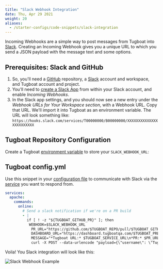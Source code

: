 ```yaml
---
title: "Slack Webhook Integration"
date: Thu, Apr 29 2021
weight: 20
aliases:
  - /starter-configs/code-snippets/slack-integration
---
```


Incoming Webhooks are a simple way to post messages from Tugboat into [Slack](https://slack.com/). Creating an Incoming
Webhook gives you a unique URL to which you send a JSON payload with the message text and some options.

## Prerequisites: Slack and GitHub

1. So, you'll need a [GitHub](https://github.com/) repository, a [Slack](https://slack.com/) account and workspace, and
   Tugboat account and project.
2. You'll need to [create a Slack App](https://api.slack.com/messaging/webhooks) from within your Slack account, and
   enable _Incoming Webhooks_.
3. In the Slack app settings, and you should now see a new entry under the _Webhook URLs for Your Workspace section_,
   with a Webhook URL. Copy that URL. We'll import it into Tugboat as an environment variable. The URL will look
   something like: `https://hooks.slack.com/services/T00000000/B00000000/XXXXXXXXXXXXXXXXXXXXXXXX`

## Tugboat Repository Configuration

Create a Tugboat [environment variable](/setting-up-services/how-to-set-up-services/custom-environment-variables/) to
store your `SLACK_WEBHOOK_URL`:

## Tugboat config.yml

Use this snippet in your [configuration file](/setting-up-tugboat/create-a-tugboat-config-file/) to communicate with
Slack via the [service](/setting-up-services/) you want to respond from.

```yaml
services:
  apache:
    commands:
      online:
        # Send a slack notification if we're on a PR build
        - |
          if [ ! -z "${TUGBOAT_GITHUB_PR}" ]; then
           WEBHOOK=$SLACK_WEBHOOK_URL
            PR_URL="https://github.com/$TUGBOAT_REPO/pull/$TUGBOAT_GITHUB_PR"
            DASHBOARD_URL="https://dashboard.tugboatqa.com/$TUGBOAT_PREVIEW_ID"
            MESSAGE="*Tugboat URL:* $TUGBOAT_SERVICE_URL\n*PR:* $PR_URL\n*Dashboard:* $DASHBOARD_URL"
            curl -X POST --data-urlencode "payload={\"username\": \"Tugboat\", \"text\": \"$MESSAGE\", \":boat:\": \":tugboat_qa:\"}" "$WEBHOOK"
```

Voila! You Slack integration will look like this:

![Slack Webhook Example](/_images/slack-webhook-example.png)
